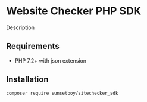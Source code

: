 # Website Checker PHP SDK

Description

## Requirements
* PHP 7.2+ with json extension

## Installation
```
composer require sunsetboy/sitechecker_sdk
```